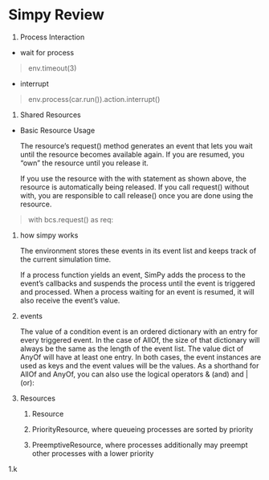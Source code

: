 # Simpy Review

1. Process Interaction

* wait for process

> env.timeout(3)

* interrupt

> env.process(car.run()).action.interrupt()

1. Shared Resources

* Basic Resource Usage


    The resource’s request() method generates an event that lets you wait until the resource becomes available again. If you are resumed, you “own” the resource until you release it.

    If you use the resource with the with statement as shown above, the resource is automatically being released. If you call request() without with, you are responsible to call release() once you are done using the resource.

> with bcs.request() as req:

1. how simpy works

    The environment stores these events in its event list and keeps track of the current simulation time.

    If a process function yields an event, SimPy adds the process to the event’s callbacks and suspends the process until the event is triggered and processed. When a process waiting for an event is resumed, it will also receive the event’s value.

1. events

    The value of a condition event is an ordered dictionary with an entry for every triggered event. In the case of AllOf,
    the size of that dictionary will always be the same as the length of the event list. The value dict of AnyOf will have at
    least one entry. In both cases, the event instances are used as keys and the event values will be the values.
    As a shorthand for AllOf and AnyOf, you can also use the logical operators & (and) and | (or):

1. Resources

    1. Resource

    1. PriorityResource, where queueing processes are sorted by priority

    1. PreemptiveResource, where processes additionally may preempt other processes with a lower priority
    
1.k

